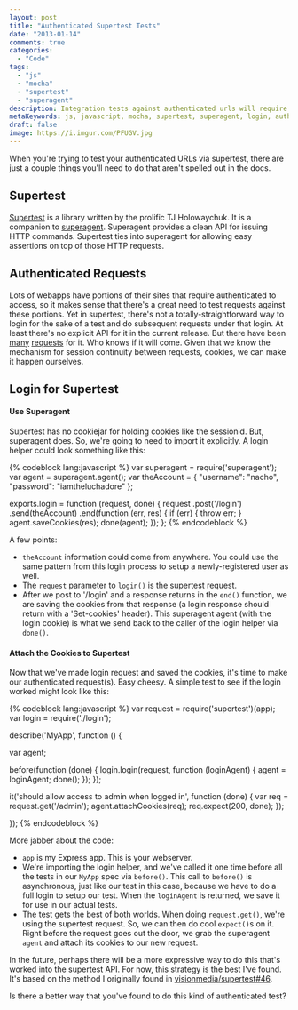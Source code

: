 ```yaml
---
layout: post
title: "Authenticated Supertest Tests"
date: "2013-01-14"
comments: true
categories:
  - "Code"
tags:
  - "js"
  - "mocha"
  - "supertest"
  - "superagent"
description: Integration tests against authenticated urls will require a login first.  Here's a way to maintain your session in your supertest tests.
metaKeywords: js, javascript, mocha, supertest, superagent, login, authentication, session, session cookie
draft: false
image: https://i.imgur.com/PFUGV.jpg
---
```


When you're trying to test your authenticated URLs via supertest, there are just a couple things you'll need to do that aren't spelled out in the docs.  

<!--more-->

## Supertest

[Supertest](https://github.com/visionmedia/supertest) is a library written by the prolific TJ Holowaychuk.  It is a companion to [superagent](https://github.com/visionmedia/superagent).  Superagent provides a clean API for issuing HTTP commands.  Supertest ties into superagent for allowing easy assertions on top of those HTTP requests.

## Authenticated Requests

Lots of webapps have portions of their sites that require authenticated to access, so it makes sense that there's a great need to test requests against these portions.  Yet in supertest, there's not a totally-straightforward way to login for the sake of a test and do subsequent requests under that login.  At least there's no explicit API for it in the current release.  But there have been [many](https://github.com/visionmedia/supertest/issues/26) [requests](https://github.com/visionmedia/supertest/issues/46) for it.  Who knows if it will come.  Given that we know the mechanism for session continuity between requests, cookies, we can make it happen ourselves.

## Login for Supertest

#### Use Superagent

Supertest has no cookiejar for holding cookies like the sessionid.  But, superagent does.  So, we're going to need to import it explicitly.  A login helper could look something like this:

{% codeblock lang:javascript %}
var superagent = require('superagent');
var agent = superagent.agent();
var theAccount = {
  "username": "nacho",
  "password": "iamtheluchadore"
};

exports.login = function (request, done) {
  request
    .post('/login')
    .send(theAccount)
    .end(function (err, res) {
      if (err) {
        throw err;
      }
      agent.saveCookies(res);
      done(agent);
    });
};
{% endcodeblock %}

A few points:

- `theAccount` information could come from anywhere.  You could use the same pattern from this login process to setup a newly-registered user as well.
- The `request` parameter to `login()` is the supertest request.  
- After we post to '/login' and a response returns in the `end()` function, we are saving the cookies from that response (a login response should return with a 'Set-cookies' header).  This superagent agent (with the login cookie) is what we send back to the caller of the login helper via `done()`.

#### Attach the Cookies to Supertest

Now that we've made login request and saved the cookies, it's time to make our authenticated request(s).  Easy cheesy.  A simple test to see if the login worked might look like this:

{% codeblock lang:javascript %}
var request = require('supertest')(app);
var login = require('./login');

describe('MyApp', function () {

  var agent;

  before(function (done) {
    login.login(request, function (loginAgent) {
      agent = loginAgent;
      done();
    });
  });

  it('should allow access to admin when logged in', function (done) {
    var req = request.get('/admin');
    agent.attachCookies(req);
    req.expect(200, done);
  });

});
{% endcodeblock %}

More jabber about the code:

- `app` is my Express app.  This is your webserver.  
- We're importing the login helper, and we've called it one time before all the tests in our `MyApp` spec via `before()`.  This call to `before()` is asynchronous, just like our test in this case, because we have to do a full login to setup our test.  When the `loginAgent` is returned, we save it for use in our actual tests.
- The test gets the best of both worlds.  When doing `request.get()`, we're using the supertest request.  So, we can then do cool `expect()`s on it.  Right before the request goes out the door, we grab the superagent `agent` and attach its cookies to our new request.

In the future, perhaps there will be a more expressive way to do this that's worked into the supertest API.  For now, this strategy is the best I've found.  It's based on the method I originally found in [visionmedia/supertest#46](https://github.com/visionmedia/supertest/issues/46#issuecomment-11679706).

Is there a better way that you've found to do this kind of authenticated test?


